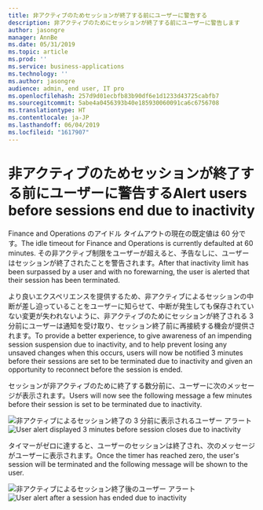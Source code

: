 ```yaml
---
title: 非アクティブのためセッションが終了する前にユーザーに警告する
description: 非アクティブのためにセッションが終了する前にユーザーに警告します
author: jasongre
manager: AnnBe
ms.date: 05/31/2019
ms.topic: article
ms.prod: ''
ms.service: business-applications
ms.technology: ''
ms.author: jasongre
audience: admin, end user, IT pro
ms.openlocfilehash: 257d9d01ecbfb83b90df6e1d1233d43725cabfb7
ms.sourcegitcommit: 5abe4a0456393b40e185930060091ca6c6756708
ms.translationtype: HT
ms.contentlocale: ja-JP
ms.lasthandoff: 06/04/2019
ms.locfileid: "1617907"
---
```

# <a name="alert-users-before-sessions-end-due-to-inactivity"></a><span data-ttu-id="d8207-103">非アクティブのためセッションが終了する前にユーザーに警告する</span><span class="sxs-lookup"><span data-stu-id="d8207-103">Alert users before sessions end due to inactivity</span></span>
<span data-ttu-id="d8207-104">Finance and Operations のアイドル タイムアウトの現在の既定値は 60 分です。</span><span class="sxs-lookup"><span data-stu-id="d8207-104">The idle timeout for Finance and Operations is currently defaulted at 60 minutes.</span></span> <span data-ttu-id="d8207-105">その非アクティブ制限をユーザーが超えると、予告なしに、ユーザーはセッションが終了されたことを警告されます。</span><span class="sxs-lookup"><span data-stu-id="d8207-105">After that inactivity limit has been surpassed by a user and with no forewarning, the user is alerted that their session has been terminated.</span></span> 

<span data-ttu-id="d8207-106">より良いエクスペリエンスを提供するため、非アクティブによるセッションの中断が差し迫っていることをユーザーに知らせて、中断が発生しても保存されていない変更が失われないように、非アクティブのためにセッションが終了される 3 分前にユーザーは通知を受け取り、セッション終了前に再接続する機会が提供されます。</span><span class="sxs-lookup"><span data-stu-id="d8207-106">To provide a better experience, to give awareness of an impending session suspension due to inactivity, and to help prevent losing any unsaved changes when this occurs, users will now be notified 3 minutes before their sessions are set to be terminated due to inactivity and given an opportunity to reconnect before the session is ended.</span></span>

<span data-ttu-id="d8207-107">セッションが非アクティブのために終了する数分前に、ユーザーに次のメッセージが表示されます。</span><span class="sxs-lookup"><span data-stu-id="d8207-107">Users will now see the following message a few minutes before their session is set to be terminated due to inactivity.</span></span>

<span data-ttu-id="d8207-108">![非アクティブによるセッション終了の 3 分前に表示されるユーザー アラート](media/cli-idleTimeoutAlert.png  "非アクティブによるセッション終了の 3 分前に表示されるユーザー アラート")</span><span class="sxs-lookup"><span data-stu-id="d8207-108">![User alert displayed 3 minutes before session closes due to inactivity](media/cli-idleTimeoutAlert.png  "User alert displayed 3 minutes before session closes due to inactivity")</span></span>

<span data-ttu-id="d8207-109">タイマーがゼロに達すると、ユーザーのセッションは終了され、次のメッセージがユーザーに表示されます。</span><span class="sxs-lookup"><span data-stu-id="d8207-109">Once the timer has reached zero, the user's session will be terminated and the following message will be shown to the user.</span></span>  

<span data-ttu-id="d8207-110">![非アクティブによるセッション終了後のユーザー アラート](media/cli-sessionEndedAlert.png  "非アクティブによるセッション終了後のユーザー アラート")</span><span class="sxs-lookup"><span data-stu-id="d8207-110">![User alert after a session has ended due to inactivity](media/cli-sessionEndedAlert.png  "User alert after a session has ended due to inactivity")</span></span>




